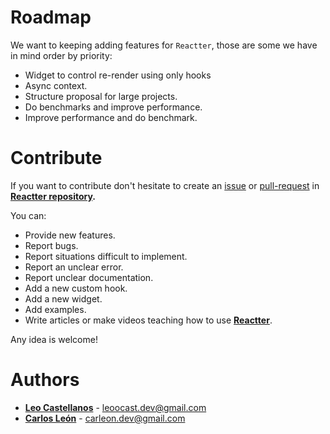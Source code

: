
# Roadmap

We want to keeping adding features for `Reactter`, those are some we have in mind order by priority:

- Widget to control re-render using only hooks
- Async context.
- Structure proposal for large projects.
- Do benchmarks and improve performance.
- Improve performance and do benchmark.

# Contribute

If you want to contribute don't hesitate to create an [issue](https://github.com/2devs-team/reactter/issues/new) or [pull-request](https://github.com/2devs-team/reactter/pulls) in **[Reactter repository](https://github.com/2devs-team/reactter).**

You can:

- Provide new features.
- Report bugs.
- Report situations difficult to implement.
- Report an unclear error.
- Report unclear documentation.
- Add a new custom hook.
- Add a new widget.
- Add examples.
- Write articles or make videos teaching how to use **[Reactter](https://github.com/2devs-team/reactter)**.

Any idea is welcome!

# Authors

- **[Leo Castellanos](https://twitter.com/leoocast10)** - <leoocast.dev@gmail.com>
- **[Carlos León](_blank)** - <carleon.dev@gmail.com>
